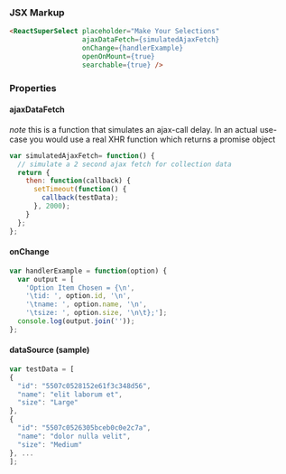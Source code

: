 ### JSX Markup
```html
<ReactSuperSelect placeholder="Make Your Selections" 
                  ajaxDataFetch={simulatedAjaxFetch} 
                  onChange={handlerExample} 
                  openOnMount={true}
                  searchable={true} />
```

### Properties

#### ajaxDataFetch
*note* this is a function that simulates an ajax-call delay.  In an actual use-case you would use a real XHR function which returns a promise object
```jsx
var simulatedAjaxFetch= function() {
  // simulate a 2 second ajax fetch for collection data
  return {
    then: function(callback) {
      setTimeout(function() {
        callback(testData);
      }, 2000);
    }
  };
};
```

#### onChange
```js
var handlerExample = function(option) {
  var output = [
    'Option Item Chosen = {\n',
    '\tid: ', option.id, '\n',
    '\tname: ', option.name, '\n',
    '\tsize: ', option.size, '\n\t};'];
  console.log(output.join(''));
};
```

#### dataSource (sample)
```js
var testData = [
{
  "id": "5507c0528152e61f3c348d56",
  "name": "elit laborum et",
  "size": "Large"
},
{
  "id": "5507c0526305bceb0c0e2c7a",
  "name": "dolor nulla velit",
  "size": "Medium"
}, ...
];
```
